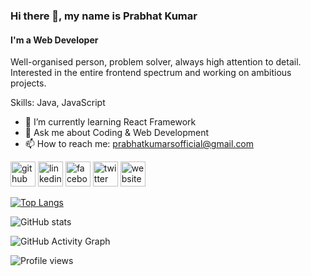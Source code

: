 ### Hi there 👋, my name is Prabhat Kumar
#### I'm a Web Developer
Well-organised person, problem solver, always high attention to detail. Interested in the entire frontend spectrum and working on ambitious projects.

Skills: Java, JavaScript

- 🌱 I’m currently learning React Framework 
- 💬 Ask me about Coding & Web Development 
- 📫 How to reach me: prabhatkumarsofficial@gmail.com 


[<img src='https://cdn.jsdelivr.net/npm/simple-icons@3.0.1/icons/github.svg' alt='github' height='40'>](https://github.com/PrabhatKr0607)  [<img src='https://cdn.jsdelivr.net/npm/simple-icons@3.0.1/icons/linkedin.svg' alt='linkedin' height='40'>](https://www.linkedin.com/in/prabhat-kumar-0458a11b5/)  [<img src='https://cdn.jsdelivr.net/npm/simple-icons@3.0.1/icons/facebook.svg' alt='facebook' height='40'>](https://www.facebook.com/PrabhatKumar)  [<img src='https://cdn.jsdelivr.net/npm/simple-icons@3.0.1/icons/twitter.svg' alt='twitter' height='40'>](https://twitter.com/Prabhat0607)  [<img src='https://cdn.jsdelivr.net/npm/simple-icons@3.0.1/icons/icloud.svg' alt='website' height='40'>](https://prabhatkumarsofficial.netlify.app/)  

[![Top Langs](https://github-readme-stats.vercel.app/api/top-langs/?username=PrabhatKr0607)](https://github.com/anuraghazra/github-readme-stats)

![GitHub stats](https://github-readme-stats.vercel.app/api?username=PrabhatKr0607&show_icons=true)  

![GitHub Activity Graph](https://activity-graph.herokuapp.com/graph?username=PrabhatKr0607)  

![Profile views](https://gpvc.arturio.dev/PrabhatKr0607)  
